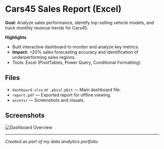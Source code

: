 # Cars45 Sales Report (Excel)

**Goal:** Analyze sales performance, identify top-selling vehicle models, and track monthly revenue trends for Cars45.

**Highlights**
- Built interactive dashboard to monitor and analyze key metrics.
- **Impact:** +20% sales forecasting accuracy and identification of underperforming sales regions.
- Tools: Excel (PivotTables, Power Query, Conditional Formatting)

## Files
- `dashboard.xlsx` or `.pbix`/`.pbit` — Main dashboard file.
- `report.pdf` — Exported report for offline viewing.
- `assets/` — Screenshots and visuals.

## Screenshots
![Dashboard Overview](assets/overview.png)

---
*Created as part of my data analytics portfolio.*
